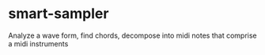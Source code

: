 # smart-sampler
Analyze a wave form, find chords, decompose into midi notes that comprise a midi instruments
